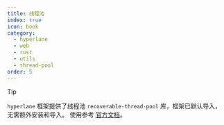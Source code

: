 ```yaml
---
title: 线程池
index: true
icon: book
category:
  - hyperlane
  - web
  - rust
  - utils
  - thread-pool
order: 5
---
```


<Share colorful />

> [!tip]
>
> `hyperlane` 框架提供了线程池 `recoverable-thread-pool` 库，框架已默认导入，无需额外安装和导入。
> 使用参考 [官方文档](../../recoverable-thread-pool/README.md)。

<Bottom />
